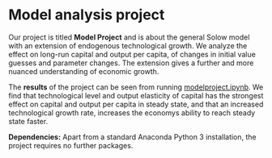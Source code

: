 # Model analysis project

Our project is titled **Model Project** and is about the general Solow model with an extension of endogenous technological growth. We analyze the effect on long-run capital and output per capita, of changes in initial value guesses and parameter changes. The extension gives a further and more nuanced understanding of economic growth.

The **results** of the project can be seen from running [modelproject.ipynb](modelproject.ipynb). We find that technological level and output elasticity of capital has the strongest effect on capital and output per capita in steady state, and that an increased technological growth rate, increases the economys ability to reach steady state faster.

**Dependencies:** Apart from a standard Anaconda Python 3 installation, the project requires no further packages.
